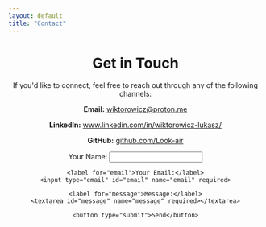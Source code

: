 ```yaml
---
layout: default
title: "Contact"
---
```


<div style="text-align: center;">
  <h1>Get in Touch</h1>
  <p>If you'd like to connect, feel free to reach out through any of the following channels:</p>

  <!-- Email -->
  <p><strong>Email:</strong> <a href="mailto:your.wiktorowicz@proton.me">wiktorowicz@proton.me</a></p>

  <!-- LinkedIn -->
  <p><strong>LinkedIn:</strong> <a href="https://www.linkedin.com/in/wiktorowicz-lukasz/" target="_blank">www.linkedin.com/in/wiktorowicz-lukasz/</a></p>

  <!-- GitHub -->
  <p><strong>GitHub:</strong> <a href="https://github.com/Look-air" target="_blank">github.com/Look-air</a></p>
  
  <!-- Optional Contact Form -->
  <form action="https://formspree.io/f/YOUR-FORM-ID" method="POST">
    <label for="name">Your Name:</label>
    <input type="text" id="name" name="name" required>
    
    <label for="email">Your Email:</label>
    <input type="email" id="email" name="email" required>
    
    <label for="message">Message:</label>
    <textarea id="message" name="message" required></textarea>
    
    <button type="submit">Send</button>
  </form>
</div>
